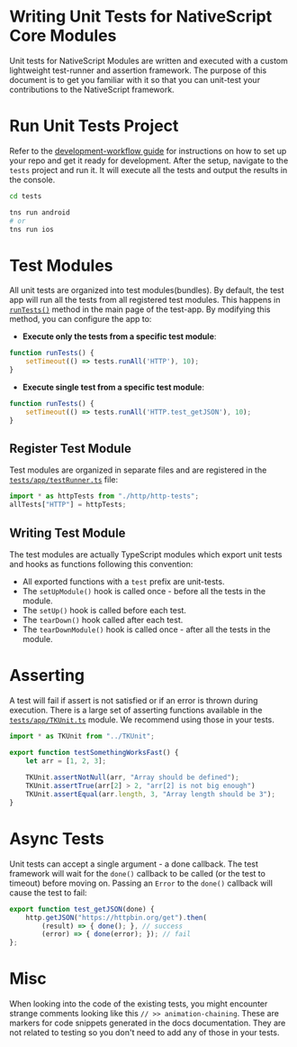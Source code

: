 # Writing Unit Tests for NativeScript Core Modules

Unit tests for NativeScript Modules are written and executed with a custom lightweight test-runner and assertion framework.
The purpose of this document is to get you familiar with it so that you can unit-test your contributions to the NativeScript framework.

# Run Unit Tests Project

Refer to the [development-workflow guide](DevelopmentWorkflow.md) for instructions on how to set up your repo and get it ready for development.
After the setup, navigate to the `tests` project and run it. It will execute all the tests and output the results in the console.

```bash
cd tests

tns run android
# or
tns run ios
```

# Test Modules

All unit tests are organized into test modules(bundles).
By default, the test app will run all the tests from all registered test modules. This happens in [`runTests()`](/tests/app/app/mainPage.ts#L26-L28) method in the main page of the test-app. By modifying this method, you can configure the app to:

* **Execute only the tests from a specific test module**:

```typescript
function runTests() {
    setTimeout(() => tests.runAll('HTTP'), 10);
}
``` 

* **Execute single test from a specific test module**:

```typescript
function runTests() {
    setTimeout(() => tests.runAll('HTTP.test_getJSON'), 10);
}
``` 

## Register Test Module
Test modules are organized in separate files and are registered in the [`tests/app/testRunner.ts`](tests/app/testRunner.ts) file:

```typescript
import * as httpTests from "./http/http-tests";
allTests["HTTP"] = httpTests;
```

## Writing Test Module
The test modules are actually TypeScript modules which export unit tests and hooks as functions following this convention:

* All exported functions with a `test` prefix are unit-tests.
* The `setUpModule()` hook is called once - before all the tests in the module.
* The `setUp()` hook is called before each test.
* The `tearDown()` hook called after each test.
* The `tearDownModule()` hook is called once - after all the tests in the module.

# Asserting
A test will fail if assert is not satisfied or if an error is thrown during execution.
There is a large set of asserting functions available in the [`tests/app/TKUnit.ts`](tests/app/TKUnit.ts) module. We recommend using those in your tests.

```typescript
import * as TKUnit from "../TKUnit";

export function testSomethingWorksFast() {
    let arr = [1, 2, 3];
    
    TKUnit.assertNotNull(arr, "Array should be defined");
    TKUnit.assertTrue(arr[2] > 2, "arr[2] is not big enough")
    TKUnit.assertEqual(arr.length, 3, "Array length should be 3");
}
```

# Async Tests

Unit tests can accept a single argument - a done callback. The test framework will wait for the `done()` callback to be called (or the test to timeout) before moving on.
Passing an `Error` to the `done()` callback will cause the test to fail:

```typescript
export function test_getJSON(done) {
    http.getJSON("https://httpbin.org/get").then(
        (result) => { done(); }, // success
        (error) => { done(error); }); // fail
};
```

# Misc

When looking into the code of the existing tests, you might encounter strange comments looking like this `// >> animation-chaining`. These are markers for code snippets generated in the docs documentation. They are not related to testing so you don't need to add any of those in your tests.
